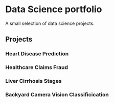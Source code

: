 # Data Science portfolio
A small selection of data science projects. 

## Projects
### Heart Disease Prediction
### Healthcare Claims Fraud
### Liver Cirrhosis Stages
### Backyard Camera Vision Classificication
